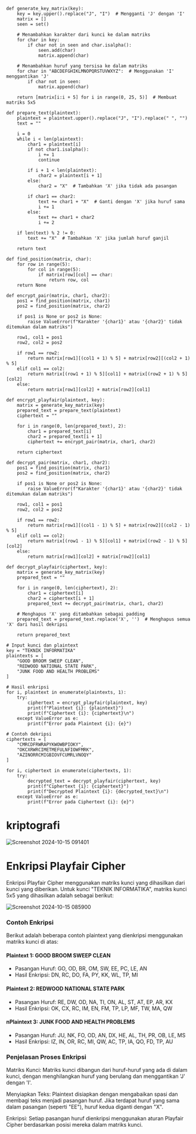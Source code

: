 
```
def generate_key_matrix(key):
    key = key.upper().replace("J", "I")  # Mengganti 'J' dengan 'I'
    matrix = []
    seen = set()

    # Menambahkan karakter dari kunci ke dalam matriks
    for char in key:
        if char not in seen and char.isalpha():
            seen.add(char)
            matrix.append(char)

    # Menambahkan huruf yang tersisa ke dalam matriks
    for char in "ABCDEFGHIKLMNOPQRSTUVWXYZ":  # Menggunakan 'I' menggantikan 'J'
        if char not in seen:
            matrix.append(char)

    return [matrix[i:i + 5] for i in range(0, 25, 5)]  # Membuat matriks 5x5

def prepare_text(plaintext):
    plaintext = plaintext.upper().replace("J", "I").replace(" ", "")
    text = ""

    i = 0
    while i < len(plaintext):
        char1 = plaintext[i]
        if not char1.isalpha():
            i += 1
            continue

        if i + 1 < len(plaintext):
            char2 = plaintext[i + 1]
        else:
            char2 = "X"  # Tambahkan 'X' jika tidak ada pasangan

        if char1 == char2:
            text += char1 + "X"  # Ganti dengan 'X' jika huruf sama
            i += 1
        else:
            text += char1 + char2
            i += 2

    if len(text) % 2 != 0:
        text += "X"  # Tambahkan 'X' jika jumlah huruf ganjil

    return text

def find_position(matrix, char):
    for row in range(5):
        for col in range(5):
            if matrix[row][col] == char:
                return row, col
    return None

def encrypt_pair(matrix, char1, char2):
    pos1 = find_position(matrix, char1)
    pos2 = find_position(matrix, char2)

    if pos1 is None or pos2 is None:
        raise ValueError(f"Karakter '{char1}' atau '{char2}' tidak ditemukan dalam matriks")

    row1, col1 = pos1
    row2, col2 = pos2

    if row1 == row2:
        return matrix[row1][(col1 + 1) % 5] + matrix[row2][(col2 + 1) % 5]
    elif col1 == col2:
        return matrix[(row1 + 1) % 5][col1] + matrix[(row2 + 1) % 5][col2]
    else:
        return matrix[row1][col2] + matrix[row2][col1]

def encrypt_playfair(plaintext, key):
    matrix = generate_key_matrix(key)
    prepared_text = prepare_text(plaintext)
    ciphertext = ""

    for i in range(0, len(prepared_text), 2):
        char1 = prepared_text[i]
        char2 = prepared_text[i + 1]
        ciphertext += encrypt_pair(matrix, char1, char2)

    return ciphertext

def decrypt_pair(matrix, char1, char2):
    pos1 = find_position(matrix, char1)
    pos2 = find_position(matrix, char2)

    if pos1 is None or pos2 is None:
        raise ValueError(f"Karakter '{char1}' atau '{char2}' tidak ditemukan dalam matriks")

    row1, col1 = pos1
    row2, col2 = pos2

    if row1 == row2:
        return matrix[row1][(col1 - 1) % 5] + matrix[row2][(col2 - 1) % 5]
    elif col1 == col2:
        return matrix[(row1 - 1) % 5][col1] + matrix[(row2 - 1) % 5][col2]
    else:
        return matrix[row1][col2] + matrix[row2][col1]

def decrypt_playfair(ciphertext, key):
    matrix = generate_key_matrix(key)
    prepared_text = ""
    
    for i in range(0, len(ciphertext), 2):
        char1 = ciphertext[i]
        char2 = ciphertext[i + 1]
        prepared_text += decrypt_pair(matrix, char1, char2)

    # Menghapus 'X' yang ditambahkan sebagai padding
    prepared_text = prepared_text.replace('X', '')  # Menghapus semua 'X' dari hasil dekripsi

    return prepared_text

# Input kunci dan plaintext
key = "TEKNIK INFORMATIKA"
plaintexts = [
    "GOOD BROOM SWEEP CLEAN",
    "REDWOOD NATIONAL STATE PARK",
    "JUNK FOOD AND HEALTH PROBLEMS"
]

# Hasil enkripsi
for i, plaintext in enumerate(plaintexts, 1):
    try:
        ciphertext = encrypt_playfair(plaintext, key)
        print(f"Plaintext {i}: {plaintext}")
        print(f"Ciphertext {i}: {ciphertext}\n")
    except ValueError as e:
        print(f"Error pada Plaintext {i}: {e}")

# Contoh dekripsi
ciphertexts = [
    "CMRCDFRWRAPYKWOWBPIOKY",
    "OKCXRWRCIMETMEFULNFIOWFMRK",
    "AZINORRCMIGBIOVFCUMRLVNOQY"
]

for i, ciphertext in enumerate(ciphertexts, 1):
    try:
        decrypted_text = decrypt_playfair(ciphertext, key)
        print(f"Ciphertext {i}: {ciphertext}")
        print(f"Decrypted Plaintext {i}: {decrypted_text}\n")
    except ValueError as e:
        print(f"Error pada Ciphertext {i}: {e}")
```


# kriptografi

![Screenshot 2024-10-15 091401](https://github.com/user-attachments/assets/09878395-77bf-46bb-b50e-a73367ec8513)



# Enkripsi Playfair Cipher

 Enkripsi Playfair Cipher menggunakan matriks kunci yang dihasilkan dari kunci yang diberikan. Untuk kunci "TEKNIK INFORMATIKA", matriks kunci 5x5 yang dihasilkan adalah sebagai berikut:

![Screenshot 2024-10-15 085900](https://github.com/user-attachments/assets/e4b1ec51-5d2f-4cb2-b4e9-cd2a0505d9d5)

### Contoh Enkripsi
Berikut adalah beberapa contoh plaintext yang dienkripsi menggunakan matriks kunci di atas:

#### Plaintext 1: GOOD BROOM SWEEP CLEAN

- Pasangan Huruf: GO, OD, BR, OM, SW, EE, PC, LE, AN
- Hasil Enkripsi: DN, RC, DO, FA, PY, KK, WL, TP, MI

#### Plaintext 2: REDWOOD NATIONAL STATE PARK

- Pasangan Huruf: RE, DW, OD, NA, TI, ON, AL, ST, AT, EP, AR, KX
- Hasil Enkripsi: OK, CX, RC, IM, EN, FM, TP, LP, MF, TW, MA, QW
  
#### nPlaintext 3: JUNK FOOD AND HEALTH PROBLEMS
- Pasangan Huruf: JU, NK, FO, OD, AN, DX, HE, AL, TH, PR, OB, LE, MS
- Hasil Enkripsi: IZ, IN, OR, RC, MI, QW, AC, TP, IA, QO, FD, TP, AU
  
### Penjelasan Proses Enkripsi
Matriks Kunci: Matriks kunci dibangun dari huruf-huruf yang ada di dalam kunci, dengan menghilangkan huruf yang berulang dan menggantikan 'J' dengan 'I'.


Menyiapkan Teks: Plaintext disiapkan dengan mengabaikan spasi dan membagi teks menjadi pasangan huruf. Jika terdapat huruf yang sama dalam pasangan (seperti "EE"), huruf kedua diganti dengan "X".


Enkripsi: Setiap pasangan huruf dienkripsi menggunakan aturan Playfair Cipher berdasarkan posisi mereka dalam matriks kunci.
